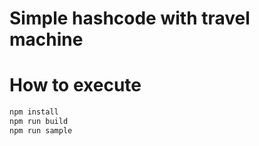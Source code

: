 # Simple hashcode with travel machine

# How to execute

```bash
npm install
npm run build
npm run sample
````
